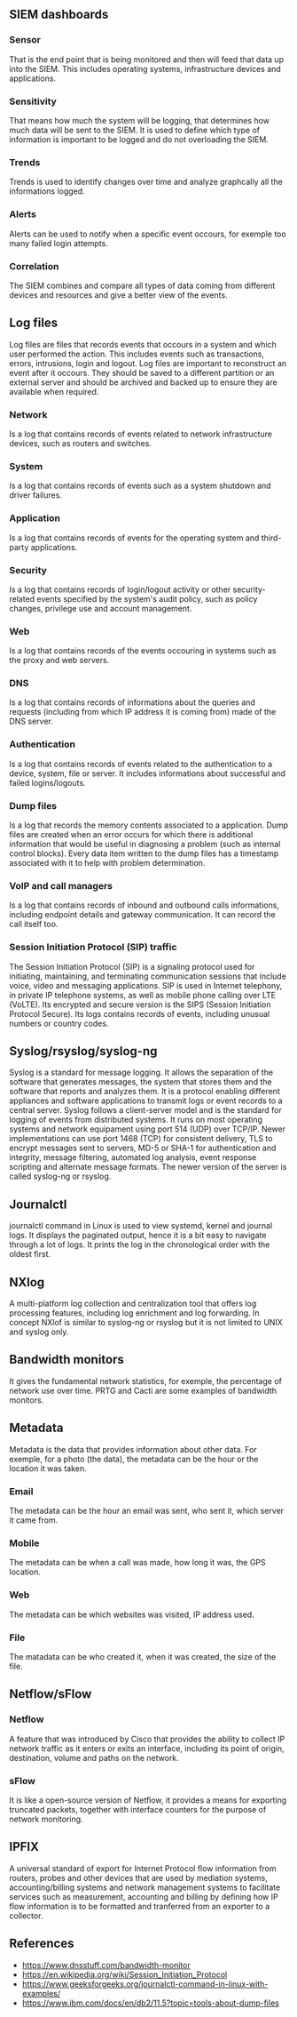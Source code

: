 ## SIEM dashboards
### Sensor
That is the end point that is being monitored and then will feed that data up into the SIEM. This includes operating systems, infrastructure devices and applications.
### Sensitivity
That means how much the system will be logging, that determines how much data will be sent to the SIEM. It is used to define which type of information is important to be logged and do not overloading the SIEM.
### Trends
Trends is used to identify changes over time and analyze graphcally all the informations logged.
### Alerts
Alerts can be used to notify when a specific event occours, for exemple too many failed login attempts.
### Correlation
The SIEM combines and compare all types of data coming from different devices and resources and give a better view of the events.

## Log files
Log files are files that records events that occours in a system and which user performed the action. This includes events such as transactions, errors, intrusions, login and logout. Log files are important to reconstruct an event after it occours. They should be saved to a different partition or an external server and should be archived and backed up to ensure they are available when required.
### Network
Is a log that contains records of events related to network infrastructure devices, such as routers and switches.
### System
Is a log that contains records of events such as a system shutdown and driver failures.
### Application
Is a log that contains records of events for the operating system and third-party applications.
### Security
Is a log that contains records of login/logout activity or other security-related events specified by the system's audit policy, such as policy changes, privilege use and account management.
### Web
Is a log that contains records of the events occouring in systems such as the proxy and web servers.
### DNS
Is a log that contains records of informations about the queries and requests (including from which IP address it is coming from) made of the DNS server.
### Authentication
Is a log that contains records of events related to the authentication to a device, system, file or server. It includes informations about successful and failed logins/logouts.
### Dump files
Is a log that records the memory contents associated to a application. Dump files are created when an error occurs for which there is additional information that would be useful in diagnosing a problem (such as internal control blocks). Every data item written to the dump files has a timestamp associated with it to help with problem determination.
### VoIP and call managers
Is a log that contains records of inbound and outbound calls informations, including endpoint details and gateway communication. It can record the call itself too.
### Session Initiation Protocol (SIP) traffic
The Session Initiation Protocol (SIP) is a signaling protocol used for initiating, maintaining, and terminating communication sessions that include voice, video and messaging applications. SIP is used in Internet telephony, in private IP telephone systems, as well as mobile phone calling over LTE (VoLTE). Its encrypted and secure version is the SIPS (Session Initiation Protocol Secure). Its logs contains records of events, including unusual numbers or country codes.


## Syslog/rsyslog/syslog-ng
Syslog is a standard for message logging. It allows the separation of the software that generates messages, the system that stores them and the software that reports and analyzes them. It is a protocol enabling different appliances and software applications to transmit logs or event records to a central server. Syslog follows a client-server model and is the standard for logging of events from distributed systems. It runs on most operating systems and network equipament using port 514 (UDP) over TCP/IP. Newer implementations can use ṕort 1468 (TCP) for consistent delivery, TLS to encrypt messages sent to servers, MD-5 or SHA-1 for authentication and integrity, message filtering, automated log analysis, event response scripting and alternate message formats. The newer version of the server is called syslog-ng or rsyslog.

## Journalctl
journalctl command in Linux is used to view systemd, kernel and journal logs. It displays the paginated output, hence it is a bit easy to navigate through a lot of logs. It prints the log in the chronological order with the oldest first.

## NXlog
A multi-platform log collection and centralization tool that offers log processing features, including log enrichment and log forwarding. In concept NXlof is similar to syslog-ng or rsyslog but it is not limited to UNIX and syslog only.

## Bandwidth monitors
It gives the fundamental network statistics, for exemple, the percentage of network use over time. PRTG and Cacti are some examples of bandwidth monitors.

## Metadata
Metadata is the data that provides information about other data. For exemple, for a photo (the data), the metadata can be the hour or the location it was taken.
### Email
The metadata can be the hour an email was sent, who sent it, which server it came from.
### Mobile
The metadata can be when a call was made, how long it was, the GPS location.
### Web
The metadata can be which websites was visited, IP address used.
### File
The matadata can be who created it, when it was created, the size of the file.

## Netflow/sFlow
### Netflow
A feature that was introduced by Cisco that provides the ability to collect IP network traffic as it enters or exits an interface, including its point of origin, destination, volume and paths on the network.
### sFlow
It is like a open-source version of Netflow, it provides a means for exporting truncated packets, together with interface counters for the purpose of network monitoring.
## IPFIX
A universal standard of export for Internet Protocol flow information from routers, probes and other devices that are used by mediation systems, accounting/billing systems and network management systems to facilitate services such as measurement, accounting and billing by defining how IP flow information is to be formatted and tranferred from an exporter to a collector.

## References
- https://www.dnsstuff.com/bandwidth-monitor
- https://en.wikipedia.org/wiki/Session_Initiation_Protocol
- https://www.geeksforgeeks.org/journalctl-command-in-linux-with-examples/
- https://www.ibm.com/docs/en/db2/11.5?topic=tools-about-dump-files
